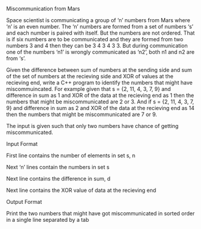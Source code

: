 Miscommunication from Mars

Space scientist is communicating a group of ‘n’ numbers from Mars where ‘n’ is an even number. The ‘n’ numbers are formed from a set of numbers ‘s’ and each number is paired with itself. But the numbers are not ordered. That is if six numbers are to be communicated and they are formed from two numbers 3 and 4 then they can be 3 4 3 4 3 3. But during communication one of the numbers ‘n1’ is wrongly communicated as ‘n2’, both n1 and n2 are from ‘s’.

Given the difference between sum of numbers at the sending side and sum of the set of numbers at the recieving side and XOR of values at the recieving end, write a C++ program to identify the numbers that might have miscommuincated. For example given that s = {2, 11, 4, 3, 7, 9} and difference in sum as 1 and XOR of the data at the recieving end as 1 then the numbers that might be miscommunicated are 2 or 3. And if s = {2, 11, 4, 3, 7, 9} and difference in sum as 2 and XOR of the data at the recieving end as 14 then the numbers that might be miscommunicated are 7 or 9.

The input is given such that only two numbers have chance of getting miscommunicated.

Input Format

First line contains the number of elements in set s, n

Next ‘n’ lines contain the numbers in set s

Next line contains the difference in sum, d

Next line contains the XOR value of data at the recieving end

Output Format

Print the two numbers that might have got miscommunicated in sorted order in a single line separated by a tab